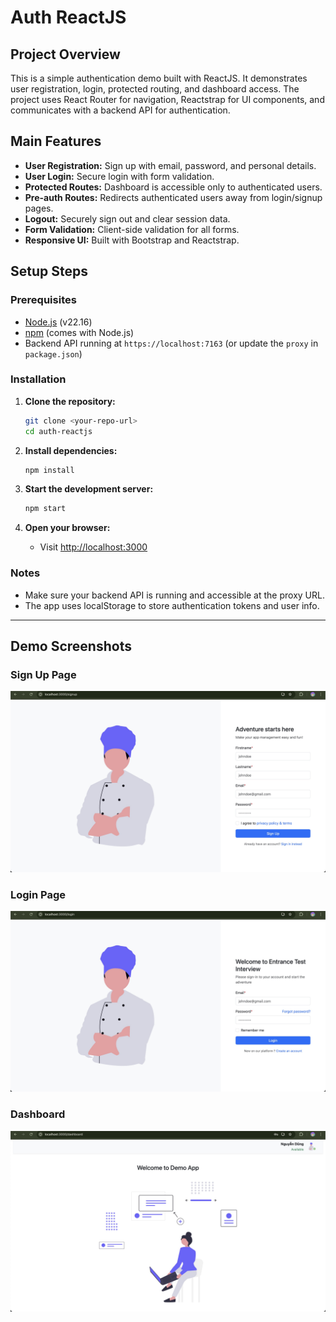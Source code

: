 # Auth ReactJS

## Project Overview

This is a simple authentication demo built with ReactJS. It demonstrates user registration, login, protected routing, and dashboard access. The project uses React Router for navigation, Reactstrap for UI components, and communicates with a backend API for authentication.

## Main Features

- **User Registration:** Sign up with email, password, and personal details.
- **User Login:** Secure login with form validation.
- **Protected Routes:** Dashboard is accessible only to authenticated users.
- **Pre-auth Routes:** Redirects authenticated users away from login/signup pages.
- **Logout:** Securely sign out and clear session data.
- **Form Validation:** Client-side validation for all forms.
- **Responsive UI:** Built with Bootstrap and Reactstrap.

## Setup Steps

### Prerequisites

- [Node.js](https://nodejs.org/) (v22.16)
- [npm](https://www.npmjs.com/) (comes with Node.js)
- Backend API running at `https://localhost:7163` (or update the `proxy` in `package.json`)

### Installation

1. **Clone the repository:**
   ```bash
   git clone <your-repo-url>
   cd auth-reactjs
   ```

2. **Install dependencies:**
   ```bash
   npm install
   ```

3. **Start the development server:**
   ```bash
   npm start
   ```

4. **Open your browser:**
   - Visit [http://localhost:3000](http://localhost:3000)

### Notes

- Make sure your backend API is running and accessible at the proxy URL.
- The app uses localStorage to store authentication tokens and user info.

---

## Demo Screenshots

### Sign Up Page
![Sign Up Demo](./public/screenshots//signup-1.jpg)

### Login Page
![Login Demo](./public/screenshots//login-1.jpg)

### Dashboard
![Dashboard Demo](./public/screenshots//dashboard-1.jpg)
